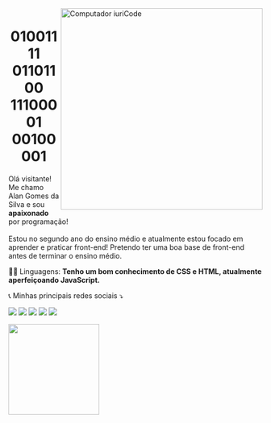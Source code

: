 <img src="https://raw.githubusercontent.com/MicaelliMedeiros/micaellimedeiros/master/image/computer-illustration.png" min-width="400px" max-width="400px" width="400px" align="right" alt="Computador iuriCode">

<center><h1>01001111 01101100 11100001 00100001 </h1></center>

<p align="left"> 
  Olá visitante! Me chamo Alan Gomes da Silva e sou <strong>apaixonado</strong> por programação!<br>
  <br>
  Estou no segundo ano do ensino médio e atualmente estou focado em aprender e praticar front-end! Pretendo ter uma boa base de front-end antes de terminar o ensino médio.<br>
  
  
</p>

<p align="left">
  👨‍💻 Linguagens: <strong>Tenho um bom conhecimento de CSS e HTML, atualmente aperfeiçoando JavaScript.</strong>
</p>


<p align="left">
  📞 Minhas principais redes sociais ⤵️
</p>

<p align="left">
  <a href="#" alt="Gmail">
  <img src="https://img.shields.io/badge/-Gmail-FF0000?style=flat-square&labelColor=FF0000&logo=gmail&logoColor=white&link=LINK-DO-SEU-EMAIL" /></a>

  <a href="#" alt="Linkedin">
  <img src="https://img.shields.io/badge/-Linkedin-0e76a8?style=flat-square&logo=Linkedin&logoColor=white&link=LINK-DO-SEU-LINKEDIN" /></a>

  <a href="#" alt="WhatsApp">
  <img src="https://img.shields.io/badge/-WhatsApp-25d366?style=flat-square&labelColor=25d366&logo=whatsapp&logoColor=white&link=API-DO-SEU-WHATSAPP"/></a>

  <a href="#" alt="Facebook">
  <img src="https://img.shields.io/badge/-Facebook-3b5998?style=flat-square&labelColor=3b5998&logo=facebook&logoColor=white&link=LINK-DO-SEU-FACEBOOK"/></a>

  <a href="#" alt="Instagram">
  <img src="https://img.shields.io/badge/-Instagram-DF0174?style=flat-square&labelColor=DF0174&logo=instagram&logoColor=white&link=LINK-DO-SEU-INSTAGRAM"/></a>
</p>  

<div>
<a href="https://github.com/alangomes01">
<img height="180em" src="https://github-readme-stats.vercel.app/api?username=alangomes01&show_icons=true&theme=jolly&include_all_commits=true&count_private=true"/>
</div>
